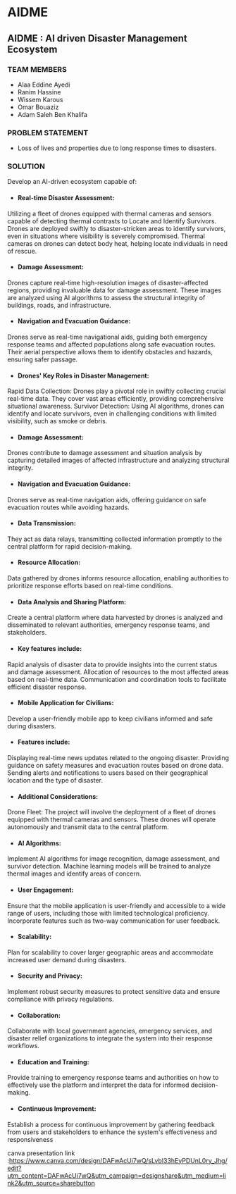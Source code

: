 # AIDME
## AIDME : AI driven Disaster Management Ecosystem 
### TEAM MEMBERS
- Alaa Eddine Ayedi
- Ranim Hassine
- Wissem Karous
- Omar Bouaziz
- Adam Saleh Ben Khalifa

### PROBLEM STATEMENT
- Loss of lives and properties due to long response times to disasters.

### SOLUTION
Develop an AI-driven ecosystem capable of:

- #### Real-time Disaster Assessment: 
Utilizing a fleet of drones equipped with thermal cameras and sensors capable of detecting thermal contrasts to Locate and Identify Survivors.
Drones are deployed swiftly to disaster-stricken areas to identify survivors, even in situations where visibility is severely compromised.
Thermal cameras on drones can detect body heat, helping locate individuals in need of rescue.

- #### Damage Assessment:
Drones capture real-time high-resolution images of disaster-affected regions, providing invaluable data for damage assessment.
These images are analyzed using AI algorithms to assess the structural integrity of buildings, roads, and infrastructure.

- #### Navigation and Evacuation Guidance:
Drones serve as real-time navigational aids, guiding both emergency response teams and affected populations along safe evacuation routes.
Their aerial perspective allows them to identify obstacles and hazards, ensuring safer passage.

- #### Drones' Key Roles in Disaster Management:
Rapid Data Collection: Drones play a pivotal role in swiftly collecting crucial real-time data. They cover vast areas efficiently, providing comprehensive situational awareness.
Survivor Detection: Using AI algorithms, drones can identify and locate survivors, even in challenging conditions with limited visibility, such as smoke or debris.

- #### Damage Assessment: 
Drones contribute to damage assessment and situation analysis by capturing detailed images of affected infrastructure and analyzing structural integrity.

- #### Navigation and Evacuation Guidance:
Drones serve as real-time navigation aids, offering guidance on safe evacuation routes while avoiding hazards.

- #### Data Transmission: 
They act as data relays, transmitting collected information promptly to the central platform for rapid decision-making.

- #### Resource Allocation: 
Data gathered by drones informs resource allocation, enabling authorities to prioritize response efforts based on real-time conditions.

- #### Data Analysis and Sharing Platform: 
Create a central platform where data harvested by drones is analyzed and disseminated to relevant authorities, emergency response teams, and stakeholders. 

- #### Key features include:
Rapid analysis of disaster data to provide insights into the current status and damage assessment. 
Allocation of resources to the most affected areas based on real-time data.
Communication and coordination tools to facilitate efficient disaster response.

- #### Mobile Application for Civilians:
Develop a user-friendly mobile app to keep civilians informed and safe during disasters.

- #### Features include:
Displaying real-time news updates related to the ongoing disaster.
Providing guidance on safety measures and evacuation routes based on drone data.
Sending alerts and notifications to users based on their geographical location and the type of disaster.

- #### Additional Considerations:
Drone Fleet: The project will involve the deployment of a fleet of drones equipped with thermal
cameras and sensors. These drones will operate autonomously and transmit data to the central
platform.

- #### AI Algorithms:
Implement AI algorithms for image recognition, damage assessment, and survivor detection. 
Machine learning models will be trained to analyze thermal images and identify areas of concern.

- #### User Engagement:
Ensure that the mobile application is user-friendly and accessible to a wide range of users, including those with limited technological proficiency. 
Incorporate features such as two-way communication for user feedback.

- #### Scalability: 
Plan for scalability to cover larger geographic areas and accommodate increased user demand during disasters.

- #### Security and Privacy: 
Implement robust security measures to protect sensitive data and ensure compliance with privacy regulations.

- #### Collaboration:
Collaborate with local government agencies, emergency services, and disaster relief organizations to integrate the system into their response workflows.

- #### Education and Training:
Provide training to emergency response teams and authorities on how to effectively use the platform and interpret the data for informed decision-making.

- #### Continuous Improvement:
Establish a process for continuous improvement by gathering feedback from users and stakeholders to enhance the system's effectiveness and responsiveness
 
 
 canva presentation link :https://www.canva.com/design/DAFwAcUi7wQ/sLvbI33hEyPDUnL0ry_Jhg/edit?utm_content=DAFwAcUi7wQ&utm_campaign=designshare&utm_medium=link2&utm_source=sharebutton
